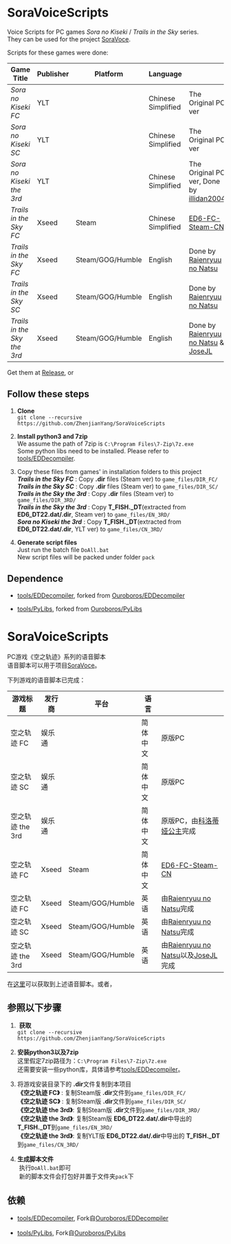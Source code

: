 # SoraVoiceScripts
Voice Scripts for PC games *Sora no Kiseki* / *Trails in the Sky* series.    
They can be used for the project [SoraVoce](https://github.com/ZhenjianYang/SoraVoice).

Scripts for these games were done:

|Game Title                 |Publisher|Platform        |Language          |             |
|---------------------------|---------|----------------|------------------|-------------|
|*Sora no Kiseki FC*        |YLT      |                |Chinese Simplified|The Original PC ver
|*Sora no Kiseki SC*        |YLT      |                |Chinese Simplified|The Original PC ver
|*Sora no Kiseki the 3rd*   |YLT      |                |Chinese Simplified|The Original PC ver, Done by [illidan2004](https://github.com/illidan2004)
|*Trails in the Sky FC*     |Xseed    |Steam           |Chinese Simplified|[ED6-FC-Steam-CN](https://github.com/Ouroboros/ED6-FC-Steam-CN)
|*Trails in the Sky FC*     |Xseed    |Steam/GOG/Humble|English           |Done by [Raienryuu no Natsu](https://www.youtube.com/c/LilithElessar)
|*Trails in the Sky SC*     |Xseed    |Steam/GOG/Humble|English           |Done by [Raienryuu no Natsu](https://www.youtube.com/c/LilithElessar)
|*Trails in the Sky the 3rd*|Xseed    |Steam/GOG/Humble|English           |Done by [Raienryuu no Natsu](https://www.youtube.com/c/LilithElessar) & [JoseJL](https://geofront.esterior.net/)

Get them at [Release](https://github.com/ZhenjianYang/SoraVoiceScripts/releases/latest), or   
## Follow these steps

1.  **Clone**   
  `git clone --recursive https://github.com/ZhenjianYang/SoraVoiceScripts`
  
2.  **Install python3 and 7zip**   
  We assume the path of 7zip is `C:\Program Files\7-Zip\7z.exe`  
  Some python libs need to be installed. Please refer to [tools/EDDecompiler](https://github.com/ZhenjianYang/EDDecompiler#1-install-python3).

3.  Copy these files from games' in installation folders to this project   
    ***Trails in the Sky FC***      : Copy **\.dir** files (Steam ver) to `game_files/DIR_FC/`   
    ***Trails in the Sky SC***      : Copy **\.dir** files (Steam ver) to `game_files/DIR_SC/`   
    ***Trails in the Sky the 3rd*** : Copy **\.dir** files (Steam ver) to `game_files/DIR_3RD/`   
    ***Trails in the Sky the 3rd*** : Copy **T_FISH\._DT**(extracted from **ED6_DT22\.dat/\.dir**, Steam ver) to `game_files/EN_3RD/`   
    ***Sora no Kiseki the 3rd*** : Copy **T_FISH\._DT**(extracted from **ED6_DT22\.dat/\.dir**, YLT ver) to `game_files/CN_3RD/`   

4.  **Generate script files**   
  Just run the batch file `DoAll.bat`   
  New script files will be packed under folder `pack`

## Dependence

- [tools/EDDecompiler](https://github.com/ZhenjianYang/EDDecompiler), forked from [Ouroboros/EDDecompiler](https://github.com/Ouroboros/EDDecompiler)   

- [tools/PyLibs](https://github.com/ZhenjianYang/PyLibs), forked from [Ouroboros/PyLibs](https://github.com/Ouroboros/PyLibs)   

# SoraVoiceScripts
PC游戏《空之轨迹》系列的语音脚本    
语音脚本可以用于项目[SoraVoce](https://github.com/ZhenjianYang/SoraVoice)。

下列游戏的语音脚本已完成：   

|游戏标题        |发行商 |平台            |语言     |              |
|----------------|-------|----------------|---------|--------------|
|空之轨迹 FC     |娱乐通 |                |简体中文 |原版PC
|空之轨迹 SC     |娱乐通 |                |简体中文 |原版PC
|空之轨迹 the 3rd|娱乐通 |                |简体中文 |原版PC，由[科洛蒂娅公主](https://github.com/illidan2004)完成
|空之轨迹 FC     |Xseed  |Steam           |简体中文 |[ED6-FC-Steam-CN](https://github.com/Ouroboros/ED6-FC-Steam-CN)
|空之轨迹 FC     |Xseed  |Steam/GOG/Humble|英语     |由[Raienryuu no Natsu](https://www.youtube.com/c/LilithElessar)完成
|空之轨迹 SC     |Xseed  |Steam/GOG/Humble|英语     |由[Raienryuu no Natsu](https://www.youtube.com/c/LilithElessar)完成
|空之轨迹 the 3rd|Xseed  |Steam/GOG/Humble|英语     |由[Raienryuu no Natsu](https://www.youtube.com/c/LilithElessar)以及[JoseJL](https://geofront.esterior.net/)完成

在[这里](https://github.com/ZhenjianYang/SoraVoiceScripts/releases/latest)可以获取到上述语音脚本。或者，
## 参照以下步骤   

1.  **获取**   
  `git clone --recursive https://github.com/ZhenjianYang/SoraVoiceScripts`
  
2.  **安装python3以及7zip**   
  这里假定7zip路径为：`C:\Program Files\7-Zip\7z.exe`   
  还需要安装一些python库，具体请参考[tools/EDDecompiler](https://github.com/ZhenjianYang/EDDecompiler#1-install-python3)。

3.  将游戏安装目录下的 **.dir**文件复制到本项目   
    **《空之轨迹 FC》**     : 复制Steam版 **\.dir**文件到`game_files/DIR_FC/`   
    **《空之轨迹 SC》**     : 复制Steam版 **\.dir**文件到`game_files/DIR_SC/`   
    **《空之轨迹 the 3rd》**: 复制Steam版 **\.dir**文件到`game_files/DIR_3RD/`   
    **《空之轨迹 the 3rd》**: 复制Steam版 **ED6_DT22\.dat/\.dir**中导出的 **T_FISH\._DT**到`game_files/EN_3RD/`   
    **《空之轨迹 the 3rd》**: 复制YLT版 **ED6_DT22\.dat/\.dir**中导出的 **T_FISH\._DT**到`game_files/CN_3RD/`   

4.  **生成脚本文件**   
  执行`DoAll.bat`即可    
  新的脚本文件会打包好并置于文件夹`pack`下

## 依赖

- [tools/EDDecompiler](https://github.com/ZhenjianYang/EDDecompiler), Fork自[Ouroboros/EDDecompiler](https://github.com/Ouroboros/EDDecompiler)   

- [tools/PyLibs](https://github.com/ZhenjianYang/PyLibs), Fork自[Ouroboros/PyLibs](https://github.com/Ouroboros/PyLibs) 
